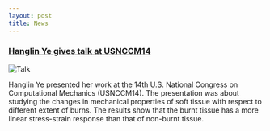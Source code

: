 ```yaml
---
layout: post
title: News
---
```


### [Hanglin Ye gives talk at USNCCM14](cemsim.rpi.edu/news/07272017-1200/hanglin-ye-gives-talk)
![Talk](http://cemsim.rpi.edu/sites/default/files/styles/large/public/IMG_2313.JPG?itok=itOXWbYu)

Hanglin Ye presented her work at the 14th U.S. National Congress on Computational Mechanics (USNCCM14). The presentation was about studying the changes in mechanical properties of soft tissue with respect to different extent of burns. The results show that the burnt tissue has a more linear stress-strain response than that of non-burnt tissue.
